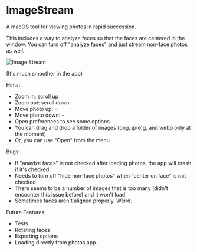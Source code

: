 # ImageStream
A macOS tool for viewing photos in rapid succession.

This includes a way to analyze faces so that the faces are centered in the window. You can turn off "analyze faces" and just stream non-face photos as well.

![Image Stream](https://user-images.githubusercontent.com/1711435/115137437-66460b80-a026-11eb-8939-fdcd33a6f28d.gif)

(It's much smoother in the app)

Hints:

* Zoom in: scroll up
* Zoom out: scroll down
* Move photo up: =
* Move photo down: -
* Open preferences to see some options
* You can drag and drop a folder of images (png, jp(e)g, and webp only at the moment)
* Or, you can use "Open" from the menu

Bugs:

* If "anaylze faces" is not checked after loading photos, the app will crash if it's checked.
* Needs to turn off "hide non-face photos" when "center on face" is not checked
* There seems to be a number of images that is too many (didn't encounter this issue before) and it won't load.
* Sometimes faces aren't aligned properly. Weird.

Future Features:

* Tests
* Rotating faces
* Exporting options
* Loading directly from photos app.
